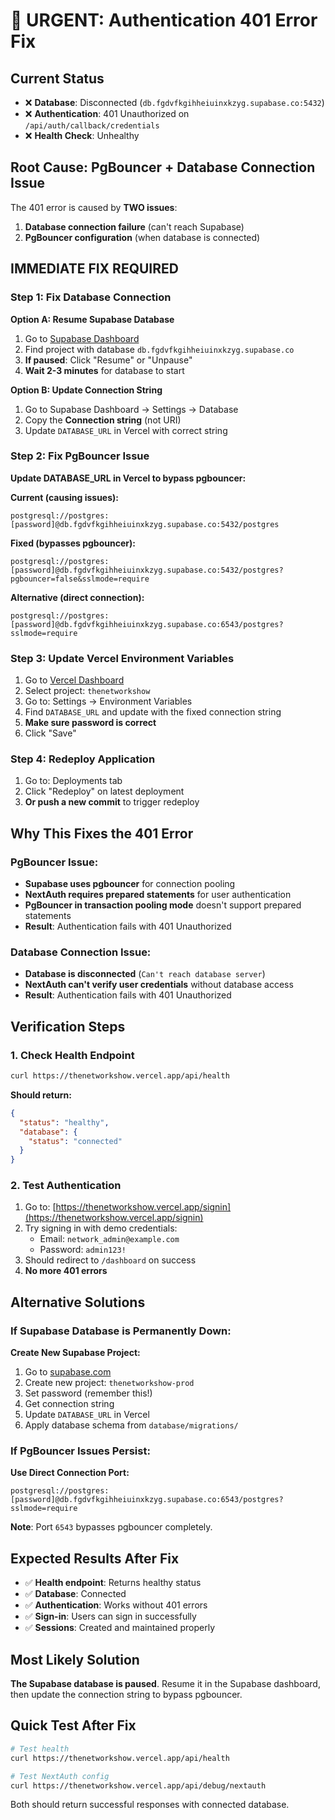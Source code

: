 # 🚨 URGENT: Authentication 401 Error Fix

## Current Status
- ❌ **Database**: Disconnected (`db.fgdvfkgihheiuinxkzyg.supabase.co:5432`)
- ❌ **Authentication**: 401 Unauthorized on `/api/auth/callback/credentials`
- ❌ **Health Check**: Unhealthy

## Root Cause: PgBouncer + Database Connection Issue

The 401 error is caused by **TWO issues**:
1. **Database connection failure** (can't reach Supabase)
2. **PgBouncer configuration** (when database is connected)

## IMMEDIATE FIX REQUIRED

### Step 1: Fix Database Connection

**Option A: Resume Supabase Database**
1. Go to [Supabase Dashboard](https://supabase.com/dashboard)
2. Find project with database `db.fgdvfkgihheiuinxkzyg.supabase.co`
3. **If paused**: Click "Resume" or "Unpause"
4. **Wait 2-3 minutes** for database to start

**Option B: Update Connection String**
1. Go to Supabase Dashboard → Settings → Database
2. Copy the **Connection string** (not URI)
3. Update `DATABASE_URL` in Vercel with correct string

### Step 2: Fix PgBouncer Issue

**Update DATABASE_URL in Vercel to bypass pgbouncer:**

**Current (causing issues):**
```
postgresql://postgres:[password]@db.fgdvfkgihheiuinxkzyg.supabase.co:5432/postgres
```

**Fixed (bypasses pgbouncer):**
```
postgresql://postgres:[password]@db.fgdvfkgihheiuinxkzyg.supabase.co:5432/postgres?pgbouncer=false&sslmode=require
```

**Alternative (direct connection):**
```
postgresql://postgres:[password]@db.fgdvfkgihheiuinxkzyg.supabase.co:6543/postgres?sslmode=require
```

### Step 3: Update Vercel Environment Variables

1. Go to [Vercel Dashboard](https://vercel.com/dashboard)
2. Select project: `thenetworkshow`
3. Go to: Settings → Environment Variables
4. Find `DATABASE_URL` and update with the fixed connection string
5. **Make sure password is correct**
6. Click "Save"

### Step 4: Redeploy Application

1. Go to: Deployments tab
2. Click "Redeploy" on latest deployment
3. **Or push a new commit** to trigger redeploy

## Why This Fixes the 401 Error

### PgBouncer Issue:
- **Supabase uses pgbouncer** for connection pooling
- **NextAuth requires prepared statements** for user authentication
- **PgBouncer in transaction pooling mode** doesn't support prepared statements
- **Result**: Authentication fails with 401 Unauthorized

### Database Connection Issue:
- **Database is disconnected** (`Can't reach database server`)
- **NextAuth can't verify user credentials** without database access
- **Result**: Authentication fails with 401 Unauthorized

## Verification Steps

### 1. Check Health Endpoint
```bash
curl https://thenetworkshow.vercel.app/api/health
```

**Should return:**
```json
{
  "status": "healthy",
  "database": {
    "status": "connected"
  }
}
```

### 2. Test Authentication
1. Go to: [https://thenetworkshow.vercel.app/signin](https://thenetworkshow.vercel.app/signin)
2. Try signing in with demo credentials:
   - Email: `network_admin@example.com`
   - Password: `admin123!`
3. Should redirect to `/dashboard` on success
4. **No more 401 errors**

## Alternative Solutions

### If Supabase Database is Permanently Down:

**Create New Supabase Project:**
1. Go to [supabase.com](https://supabase.com)
2. Create new project: `thenetworkshow-prod`
3. Set password (remember this!)
4. Get connection string
5. Update `DATABASE_URL` in Vercel
6. Apply database schema from `database/migrations/`

### If PgBouncer Issues Persist:

**Use Direct Connection Port:**
```
postgresql://postgres:[password]@db.fgdvfkgihheiuinxkzyg.supabase.co:6543/postgres?sslmode=require
```

**Note**: Port `6543` bypasses pgbouncer completely.

## Expected Results After Fix

- ✅ **Health endpoint**: Returns healthy status
- ✅ **Database**: Connected
- ✅ **Authentication**: Works without 401 errors
- ✅ **Sign-in**: Users can sign in successfully
- ✅ **Sessions**: Created and maintained properly

## Most Likely Solution

**The Supabase database is paused**. Resume it in the Supabase dashboard, then update the connection string to bypass pgbouncer.

## Quick Test After Fix

```bash
# Test health
curl https://thenetworkshow.vercel.app/api/health

# Test NextAuth config
curl https://thenetworkshow.vercel.app/api/debug/nextauth
```

Both should return successful responses with connected database.
